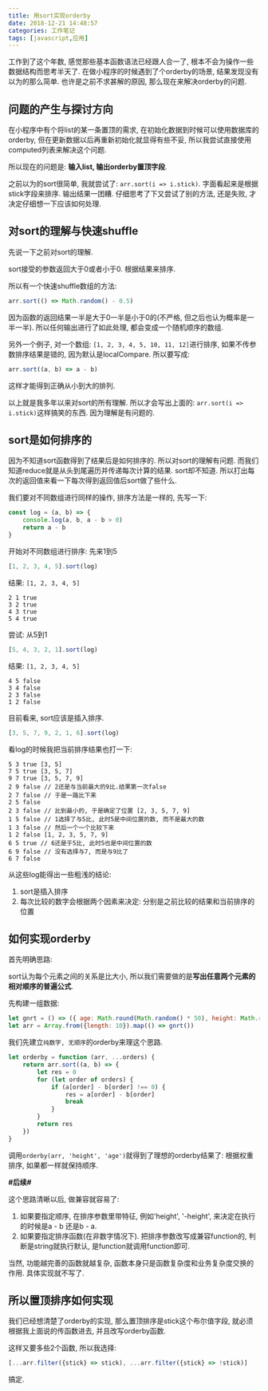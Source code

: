 ```yaml
---
title: 用sort实现orderby
date: 2018-12-21 14:48:57
categories: 工作笔记
tags: [javascript,应用]
---
```

工作到了这个年数, 感觉那些基本函数语法已经跟人合一了, 根本不会为操作一些数据结构而思考半天了. 在做小程序的时候遇到了个orderby的场景, 结果发现没有以为的那么简单. 也许是之前不求甚解的原因, 那么现在来解决orderby的问题.

<!--more-->

## 问题的产生与探讨方向

在小程序中有个将list的某一条置顶的需求, 在初始化数据到时候可以使用数据库的orderby, 但在更新数据以后再重新初始化就显得有些不妥, 所以我尝试直接使用computed列表来解决这个问题.

所以现在的问题是: **输入list, 输出orderby置顶字段**.

之前以为的sort很简单, 我就尝试了: `arr.sort(i => i.stick)`. 字面看起来是根据stick字段来排序. 输出结果一团糟. 仔细思考了下又尝试了别的方法, 还是失败, 才决定仔细想一下应该如何处理.

## 对sort的理解与快速shuffle

先说一下之前对sort的理解.

sort接受的参数返回大于0或者小于0. 根据结果来排序.

所以有一个快速shuffle数组的方法:

```js
arr.sort(() => Math.random() - 0.5)
```

因为函数的返回结果一半是大于0一半是小于0的(不严格, 但之后也认为概率是一半一半). 所以任何输出进行了如此处理, 都会变成一个随机顺序的数组.

另外一个例子, 对一个数组: `[1, 2, 3, 4, 5, 10, 11, 12]`进行排序, 如果不传参数排序结果是错的, 因为默认是localCompare. 所以要写成:

```js
arr.sort((a, b) => a - b)
```

这样才能得到正确从小到大的排列.

以上就是我多年以来对sort的所有理解. 所以才会写出上面的: `arr.sort(i => i.stick)`这样搞笑的东西. 因为理解是有问题的.

## sort是如何排序的

因为不知道sort函数得到了结果后是如何排序的. 所以对sort的理解有问题. 而我们知道reduce就是从头到尾遍历并传递每次计算的结果. sort却不知道. 所以打出每次的返回值来看一下每次得到返回值后sort做了些什么.

我们要对不同数组进行同样的操作, 排序方法是一样的, 先写一下:

```js
const log = (a, b) => {
    console.log(a, b, a - b > 0)
    return a - b
}
```

开始对不同数组进行排序: 先来1到5

```js
[1, 2, 3, 4, 5].sort(log)
```

结果: `[1, 2, 3, 4, 5]`

```
2 1 true
3 2 true
4 3 true
5 4 true
```

尝试: 从5到1

```js
[5, 4, 3, 2, 1].sort(log)
```

结果: `[1, 2, 3, 4, 5]`

```
4 5 false
3 4 false
2 3 false
1 2 false
```

目前看来, sort应该是插入排序. 

```js
[3, 5, 7, 9, 2, 1, 6].sort(log)
```

看log的时候我把当前排序结果也打一下:

```
5 3 true [3, 5]
7 5 true [3, 5, 7]
9 7 true [3, 5, 7, 9]
2 9 false // 2还是与当前最大的9比.结果第一次false
2 7 false // 于是一路比下来
2 5 false
2 3 false // 比到最小的, 于是确定了位置 [2, 3, 5, 7, 9]
1 5 false // 1选择了与5比, 此时5是中间位置的数, 而不是最大的数
1 3 false // 然后一个一个比较下来
1 2 false [1, 2, 3, 5, 7, 9]
6 5 true // 6还是于5比, 此时5也是中间位置的数
6 9 false // 没有选择与7, 而是与9比了
6 7 false
```

从这些log能得出一些粗浅的结论:

1. sort是插入排序
2. 每次比较的数字会根据两个因素来决定: 分别是之前比较的结果和当前排序的位置

## 如何实现orderby

首先明确思路:

sort认为每个元素之间的关系是比大小, 所以我们需要做的是**写出任意两个元素的相对顺序的普遍公式**.

先构建一组数据:

```js
let gnrt = () => ({ age: Math.round(Math.random() * 50), height: Math.round(Math.random() * 200) })
let arr = Array.from({length: 10}).map(() => gnrt())
```

我们先建立`纯数字, 无顺序`的orderby来理这个思路.

```js
let orderby = function (arr, ...orders) {
	return arr.sort((a, b) => {
		let res = 0
		for (let order of orders) {
			if (a[order] - b[order] !== 0) {
				res = a[order] - b[order]
				break
			} 
		}
		return res
	})
}
```

调用`orderby(arr, 'height', 'age')`就得到了理想的orderby结果了: 根据权重排序, 如果都一样就保持顺序.

**#后续#**

这个思路清晰以后, 做兼容就容易了:

1. 如果要指定顺序, 在排序参数里带特征, 例如'height', '-height', 来决定在执行的时候是a - b 还是b - a.
2. 如果要指定排序函数(在非数字情况下). 把排序参数改写成兼容function的, 判断是string就执行默认, 是function就调用function即可.

当然, 功能越完善的函数就越复杂, 函数本身只是函数复杂度和业务复杂度交换的作用. 具体实现就不写了.

## 所以置顶排序如何实现

我们已经想清楚了orderby的实现, 那么置顶排序是stick这个布尔值字段, 就必须根据我上面说的传函数进去, 并且改写orderby函数.

这样又要多些2个函数, 所以我选择:

```js
[...arr.filter({stick} => stick), ...arr.filter({stick} => !stick)]
```

搞定.

